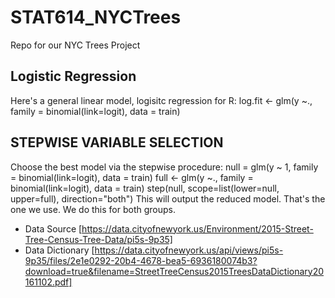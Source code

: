 # STAT614_NYCTrees
Repo for our NYC Trees Project

## Logistic Regression
Here's a general linear model, logisitc regression for R:
log.fit <- glm(y ~., family = binomial(link=logit), data = train)

## STEPWISE VARIABLE SELECTION
Choose the best model via the stepwise procedure:
null = glm(y ~ 1, family = binomial(link=logit), data = train)
full <- glm(y ~., family = binomial(link=logit), data = train)
step(null, scope=list(lower=null, upper=full), direction="both")
This will output the reduced model. That's the one we use. We do this for both groups.

* Data Source [https://data.cityofnewyork.us/Environment/2015-Street-Tree-Census-Tree-Data/pi5s-9p35]
* Data Dictionary [https://data.cityofnewyork.us/api/views/pi5s-9p35/files/2e1e0292-20b4-4678-bea5-6936180074b3?download=true&filename=StreetTreeCensus2015TreesDataDictionary20161102.pdf]
